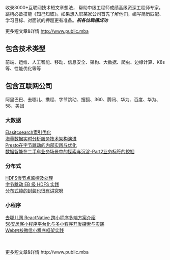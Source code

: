 收录3000+互联网技术短文章想法，
帮助中级工程师成绩高级资深工程师专家。
跳槽必备技能《知己知彼》。如果想入职某家公司首先了解他们，编写简历匹配、学习目标、对面试的押题更有准备。__*祝各位跳槽成功*__

更多短文章&详情 http://www.public.mba

## 包含技术类型
前端、运维、人工智能、移动、信息安全、架构、大数据、爬虫、边缘计算、K8s等、性能优化等等
## 包含互联网公司
阿里巴巴、去哪儿、携程、字节跳动、搜狐、360、腾讯、华为、百度、华为、58、美团

### 大数据
[Elasitcsearch索引优化](http://public.mba/#/technology?id=f1b562e725ea157eb5fb05384736dd36)<br />
[​海量数据实时分析服务技术架构演进](http://public.mba/#/technology?id=c0247fe95dcb7e6eec362a930f827531)<br />
[Presto在字节跳动的内部实践与优化](http://public.mba/#/technology?id=4bd62529ef9ae8cbf5d6ff200cbfe5c8)<br />
[数据智能在二手车业务场景中的探索与沉淀-Part2业务标签的挖掘](http://public.mba/#/technology?id=eeb5686b666075c1d800d9d1b9490bcc)<br />

### 分布式
[HDFS慢节点监控及处理](http://public.mba/#/technology?id=8bec7756a9c191ea37684bdfe0686144)<br />
[字节跳动 EB 级 HDFS 实践](http://public.mba/#/technology?id=a2f270ee2461f20f46717f5487b40407)<br />
[分布式锁的封装也很有讲究呀](http://public.mba/#/technology?id=f1407a73868fefe94a9dd651e50df088)<br />

### 小程序
[去哪儿网 ReactNative 跨小程序多端方案介绍](http://public.mba/#/technology?id=353560e337120faa58753d5eac34868b)<br />
[58安居客小程序平台化与多小程序开发探索与实践](http://public.mba/#/technology?id=2004d5f0e68d7ad7734f9bea6161422b)<br />
[Web内核微信小程序框架实践](http://public.mba/#/technology?id=44ee33e139c285c109dc8f8db8838c6f)<br />

<br />
<br />
更多短文章&详情 http://www.public.mba